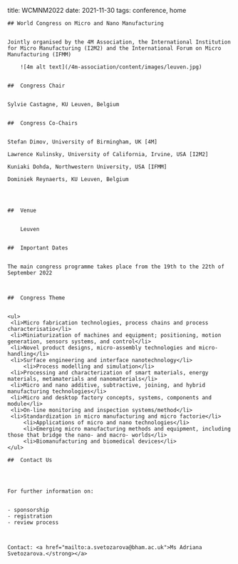title: WCMNM2022
	date: 2021-11-30
	tags: conference, home
	

	

	## World Congress on Micro and Nano Manufacturing
	

	Jointly organised by the 4M Association, the International Institution for Micro Manufacturing (I2M2) and the International Forum on Micro Manufacturing (IFMM)
	
        ![4m alt text](/4m-association/content/images/leuven.jpg) 
	

	##  Congress Chair
	

	Sylvie Castagne, KU Leuven, Belgium
	

	##  Congress Co-Chairs
	

	Stefan Dimov, University of Birmingham, UK [4M]
  
	Lawrence Kulinsky, University of California, Irvine, USA [I2M2]
  
	Kuniaki Dohda, Northwestern University, USA [IFMM]
  
	Dominiek Reynaerts, KU Leuven, Belgium


	

	##  Venue
	

        Leuven
	

	##  Important Dates
	

	The main congress programme takes place from the 19th to the 22th of September 2022
	


	##  Congress Theme
	

	<ul>
	 <li>Micro fabrication technologies, process chains and process characterisatio</li>
	 <li>Miniaturization of machines and equipment; positioning, motion generation, sensors systems, and control</li>
	 <li>Novel product designs, micro-assembly technologies and micro-handling</li>
	 <li>Surface engineering and interface nanotechnology</li>
         <li>Process modelling and simulation</li>
	 <li>Processing and characterization of smart materials, energy materials, metamaterials and nanomaterials</li>
	 <li>Micro and nano additive, subtractive, joining, and hybrid manufacturing technologies</li>
	 <li>Micro and desktop factory concepts, systems, components and module</li>
	 <li>On-line monitoring and inspection systems/method</li>
	 <li>Standardization in micro manufacturing and micro factorie</li>
         <li>Applications of micro and nano technologies</li>
         <li>Emerging micro manufacturing methods and equipment, including those that bridge the nano- and macro- worlds</li>
         <li>Biomanufacturing and biomedical devices</li>
	</ul>
	 
	##  Contact Us
	

	

	For further information on:
	

	- sponsorship
	- registration
	- review process
	

	 
	Contact: <a href="mailto:a.svetozarova@bham.ac.uk">Ms Adriana Svetozarova.</strong></a>

